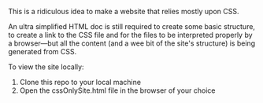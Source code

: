 This is a ridiculous idea to make a website that relies mostly upon CSS.

An ultra simplified HTML doc is still required to create some basic structure, to create a link to the CSS file and for the files to be interpreted properly by a browser—but all the content (and a wee bit of the site's structure) is being generated from CSS.

To view the site locally:

1. Clone this repo to your local machine
2. Open the cssOnlySite.html file in the browser of your choice